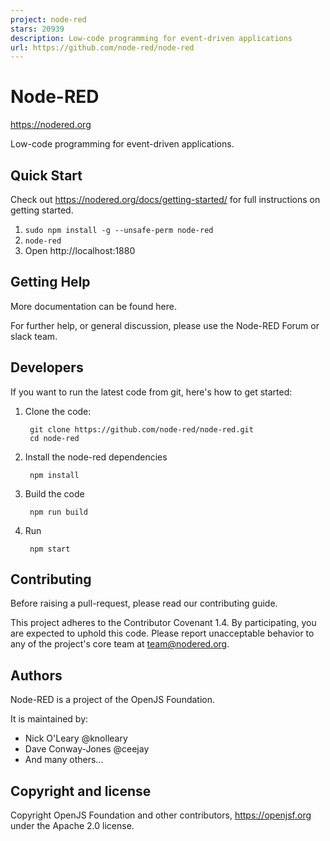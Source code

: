 ```yaml
---
project: node-red
stars: 20939
description: Low-code programming for event-driven applications
url: https://github.com/node-red/node-red
---
```


Node-RED
========

https://nodered.org

Low-code programming for event-driven applications.

Quick Start
-----------

Check out https://nodered.org/docs/getting-started/ for full instructions on getting started.

1.  `sudo npm install -g --unsafe-perm node-red`
2.  `node-red`
3.  Open http://localhost:1880

Getting Help
------------

More documentation can be found here.

For further help, or general discussion, please use the Node-RED Forum or slack team.

Developers
----------

If you want to run the latest code from git, here's how to get started:

1.  Clone the code:
    
    ```
     git clone https://github.com/node-red/node-red.git
     cd node-red
    ```
    
2.  Install the node-red dependencies
    
    ```
     npm install
    ```
    
3.  Build the code
    
    ```
     npm run build
    ```
    
4.  Run
    
    ```
     npm start
    ```
    

Contributing
------------

Before raising a pull-request, please read our contributing guide.

This project adheres to the Contributor Covenant 1.4. By participating, you are expected to uphold this code. Please report unacceptable behavior to any of the project's core team at team@nodered.org.

Authors
-------

Node-RED is a project of the OpenJS Foundation.

It is maintained by:

-   Nick O'Leary @knolleary
-   Dave Conway-Jones @ceejay
-   And many others...

Copyright and license
---------------------

Copyright OpenJS Foundation and other contributors, https://openjsf.org under the Apache 2.0 license.
